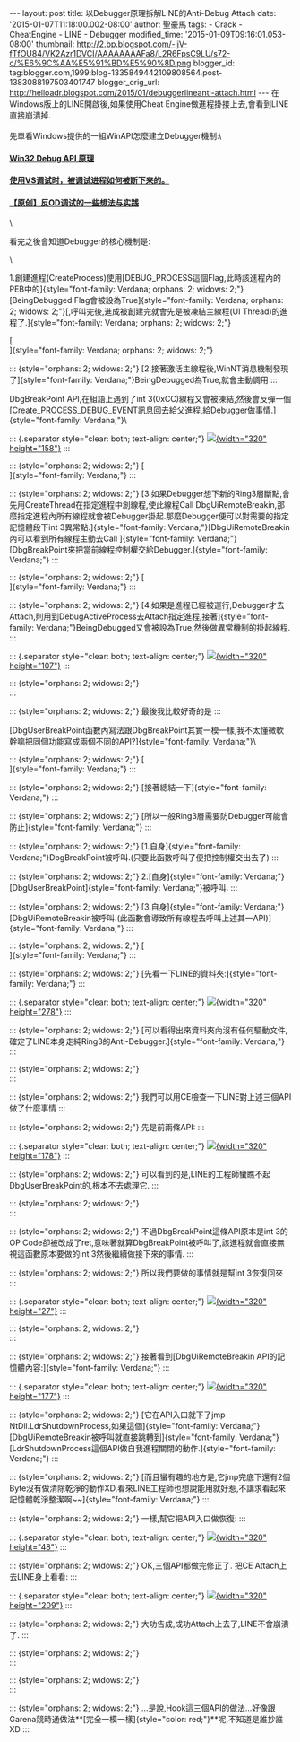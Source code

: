 \-\-- layout: post title: 以Debugger原理拆解LINE的Anti-Debug Attach
date: \'2015-01-07T11:18:00.002-08:00\' author: 聖豪馬 tags: - Crack -
CheatEngine - LINE - Debugger modified\_time:
\'2015-01-09T09:16:01.053-08:00\' thumbnail:
http://2.bp.blogspot.com/-ijV-fTfOU84/VK2Azr1DVCI/AAAAAAAAFa8/L2R6FpsC9LU/s72-c/%E6%9C%AA%E5%91%BD%E5%90%8D.png
blogger\_id:
tag:blogger.com,1999:blog-1335849442109808564.post-1383088197503401747
blogger\_orig\_url:
http://helloadr.blogspot.com/2015/01/debuggerlineanti-attach.html \-\--
在Windows版上的LINE開啟後,如果使用Cheat
Engine做進程掛接上去,會看到LINE直接崩潰掉.\
\
先單看Windows提供的一組WinAPI怎麼建立Debugger機制:\

#### [Win32 Debug API 原理](http://www.xuebuyuan.com/1655208.html)

#### **[使用VS调试时，被调试进程如何被断下来的。](http://www.cnblogs.com/aoaoblogs/archive/2011/07/24/2115180.html)**

#### [【原创】反OD调试的一些想法与实践](http://bbs.pediy.com/archive/index.php?t-71065.html)

<div>

\

</div>

<div>

看完之後會知道Debugger的核心機制是:

</div>

<div>

\

</div>

<div>

1.創建進程(CreateProcess)使用[DEBUG\_PROCESS這個Flag,此時該進程內的PEB中的]{style="font-family: Verdana; orphans: 2; widows: 2;"}[BeingDebugged
Flag會被設為True]{style="font-family: Verdana; orphans: 2; widows: 2;"}[,呼叫完後,進成被創建完就會先是被凍結主線程(UI
Thread)的進程了.]{style="font-family: Verdana; orphans: 2; widows: 2;"}

</div>

<div>

[\
]{style="font-family: Verdana; orphans: 2; widows: 2;"}

</div>

::: {style="orphans: 2; widows: 2;"}
[2.接著激活主線程後,WinNT消息機制發現了]{style="font-family: Verdana;"}BeingDebugged為True,就會主動調用
:::

DbgBreakPoint API,在組語上遇到了int
3(0xCC)線程又會被凍結,然後會反彈一個[Create\_PROCESS\_DEBUG\_EVENT訊息回去給父進程,給Debugger做事情.]{style="font-family: Verdana;"}\

::: {.separator style="clear: both; text-align: center;"}
[![](http://2.bp.blogspot.com/-ijV-fTfOU84/VK2Azr1DVCI/AAAAAAAAFa8/L2R6FpsC9LU/s1600/%E6%9C%AA%E5%91%BD%E5%90%8D.png){width="320"
height="158"}](http://2.bp.blogspot.com/-ijV-fTfOU84/VK2Azr1DVCI/AAAAAAAAFa8/L2R6FpsC9LU/s1600/%E6%9C%AA%E5%91%BD%E5%90%8D.png)
:::

::: {style="orphans: 2; widows: 2;"}
[\
]{style="font-family: Verdana;"}
:::

::: {style="orphans: 2; widows: 2;"}
[3.如果Debugger想下新的Ring3層斷點,會先用CreateThread在指定進程中創線程,使此線程Call DbgUiRemoteBreakin,那麼指定進程內所有線程就會被Debugger掛起.那麼Debugger便可以對需要的指定記憶體段下int
3異常點.]{style="font-family: Verdana;"}[DbgUiRemoteBreakin內可以看到所有線程主動去Call ]{style="font-family: Verdana;"}[DbgBreakPoint來把當前線程控制權交給Debugger.]{style="font-family: Verdana;"}
:::

::: {style="orphans: 2; widows: 2;"}
[\
]{style="font-family: Verdana;"}
:::

::: {style="orphans: 2; widows: 2;"}
[4.如果是進程已經被運行,Debugger才去Attach,則用到DebugActiveProcess去Attach指定進程,接著]{style="font-family: Verdana;"}BeingDebugged又會被設為True,然後做異常機制的掛起線程.
:::

::: {.separator style="clear: both; text-align: center;"}
[![](http://2.bp.blogspot.com/-FC1DRv7i0ys/VK2ABGNl4HI/AAAAAAAAFa0/VewHHNm0Aa8/s1600/%E6%9C%AA%E5%91%BD%E5%90%8D.png){width="320"
height="107"}](http://2.bp.blogspot.com/-FC1DRv7i0ys/VK2ABGNl4HI/AAAAAAAAFa0/VewHHNm0Aa8/s1600/%E6%9C%AA%E5%91%BD%E5%90%8D.png)
:::

::: {style="orphans: 2; widows: 2;"}
\
:::

::: {style="orphans: 2; widows: 2;"}
最後我比較好奇的是
:::

[DbgUserBreakPoint函數內寫法跟DbgBreakPoint其實一模一樣,我不太懂微軟幹嘛把同個功能寫成兩個不同的API?]{style="font-family: Verdana;"}\

::: {style="orphans: 2; widows: 2;"}
[\
]{style="font-family: Verdana;"}
:::

::: {style="orphans: 2; widows: 2;"}
[接著總結一下]{style="font-family: Verdana;"}
:::

::: {style="orphans: 2; widows: 2;"}
[所以一般Ring3層需要防Debugger可能會防止]{style="font-family: Verdana;"}
:::

::: {style="orphans: 2; widows: 2;"}
[1.自身]{style="font-family: Verdana;"}DbgBreakPoint被呼叫.(只要此函數呼叫了便把控制權交出去了)
:::

::: {style="orphans: 2; widows: 2;"}
2.[自身]{style="font-family: Verdana;"}[DbgUserBreakPoint]{style="font-family: Verdana;"}被呼叫.
:::

::: {style="orphans: 2; widows: 2;"}
[3.自身]{style="font-family: Verdana;"}[DbgUiRemoteBreakin被呼叫.(此函數會導致所有線程去呼叫上述其一API)]{style="font-family: Verdana;"}
:::

::: {style="orphans: 2; widows: 2;"}
[\
]{style="font-family: Verdana;"}
:::

::: {style="orphans: 2; widows: 2;"}
[先看一下LINE的資料夾:]{style="font-family: Verdana;"}
:::

::: {.separator style="clear: both; text-align: center;"}
[![](http://1.bp.blogspot.com/-rjE0fFkJGZM/VK2BZeyToTI/AAAAAAAAFbE/kxEPbUoiT2A/s1600/%E6%9C%AA%E5%91%BD%E5%90%8D.png){width="320"
height="278"}](http://1.bp.blogspot.com/-rjE0fFkJGZM/VK2BZeyToTI/AAAAAAAAFbE/kxEPbUoiT2A/s1600/%E6%9C%AA%E5%91%BD%E5%90%8D.png)
:::

::: {style="orphans: 2; widows: 2;"}
[可以看得出來資料夾內沒有任何驅動文件,確定了LINE本身走純Ring3的Anti-Debugger.]{style="font-family: Verdana;"}
:::

::: {style="orphans: 2; widows: 2;"}
\
:::

::: {style="orphans: 2; widows: 2;"}
我們可以用CE檢查一下LINE對上述三個API做了什麼事情
:::

::: {style="orphans: 2; widows: 2;"}
先是前兩條API:
:::

::: {.separator style="clear: both; text-align: center;"}
[![](http://1.bp.blogspot.com/-o9FFH0W8Ct0/VK2DDdtArII/AAAAAAAAFbQ/jeJu1rFxBlU/s1600/%E6%9C%AA%E5%91%BD%E5%90%8D.png){width="320"
height="178"}](http://1.bp.blogspot.com/-o9FFH0W8Ct0/VK2DDdtArII/AAAAAAAAFbQ/jeJu1rFxBlU/s1600/%E6%9C%AA%E5%91%BD%E5%90%8D.png)
:::

::: {style="orphans: 2; widows: 2;"}
可以看到的是,LINE的工程師蠻瞧不起DbgUserBreakPoint的,根本不去處理它.
:::

::: {style="orphans: 2; widows: 2;"}
\
:::

::: {style="orphans: 2; widows: 2;"}
不過DbgBreakPoint這條API原本是int 3的OP
Code卻被改成了ret,意味著就算DbgBreakPoint被呼叫了,該進程就會直接無視這函數原本要做的int
3然後繼續做接下來的事情.
:::

::: {style="orphans: 2; widows: 2;"}
所以我們要做的事情就是幫int 3恢復回來
:::

::: {.separator style="clear: both; text-align: center;"}
[![](http://2.bp.blogspot.com/-unZXgCGZd9k/VK2E7W65ZhI/AAAAAAAAFbc/asihiPuPkMM/s1600/%E6%9C%AA%E5%91%BD%E5%90%8D.png){width="320"
height="27"}](http://2.bp.blogspot.com/-unZXgCGZd9k/VK2E7W65ZhI/AAAAAAAAFbc/asihiPuPkMM/s1600/%E6%9C%AA%E5%91%BD%E5%90%8D.png)
:::

::: {style="orphans: 2; widows: 2;"}
\
:::

::: {style="orphans: 2; widows: 2;"}
接著看到[DbgUiRemoteBreakin
API的記憶體內容:]{style="font-family: Verdana;"}
:::

::: {.separator style="clear: both; text-align: center;"}
[![](http://3.bp.blogspot.com/-MOKzsXBJ95k/VK2FL6switI/AAAAAAAAFbk/HA667CdWkNM/s1600/%E6%9C%AA%E5%91%BD%E5%90%8D.png){width="320"
height="177"}](http://3.bp.blogspot.com/-MOKzsXBJ95k/VK2FL6switI/AAAAAAAAFbk/HA667CdWkNM/s1600/%E6%9C%AA%E5%91%BD%E5%90%8D.png)
:::

::: {style="orphans: 2; widows: 2;"}
[它在API入口就下了jmp
NtDll.LdrShutdownProcess,如果這個]{style="font-family: Verdana;"}[DbgUiRemoteBreakin被呼叫就直接跳轉到]{style="font-family: Verdana;"}[LdrShutdownProcess這個API做自我進程關閉的動作.]{style="font-family: Verdana;"}
:::

::: {style="orphans: 2; widows: 2;"}
[而且蠻有趣的地方是,它jmp完底下還有2個Byte沒有做清除乾淨的動作XD,看來LINE工程師也想說能用就好惹,不講求看起來記憶體乾淨整潔啊\~\~]{style="font-family: Verdana;"}
:::

::: {style="orphans: 2; widows: 2;"}
一樣,幫它把API入口做恢復:
:::

::: {.separator style="clear: both; text-align: center;"}
[![](http://3.bp.blogspot.com/-NACQPH3GsCo/VK2F9kyRDSI/AAAAAAAAFbs/zIPDmUiKmWI/s1600/%E6%9C%AA%E5%91%BD%E5%90%8D.png){width="320"
height="48"}](http://3.bp.blogspot.com/-NACQPH3GsCo/VK2F9kyRDSI/AAAAAAAAFbs/zIPDmUiKmWI/s1600/%E6%9C%AA%E5%91%BD%E5%90%8D.png)
:::

::: {style="orphans: 2; widows: 2;"}
OK,三個API都做完修正了. 把CE Attach上去LINE身上看看:
:::

::: {.separator style="clear: both; text-align: center;"}
[![](http://2.bp.blogspot.com/-dfPcodMDpZs/VK2GTs6dL-I/AAAAAAAAFb0/9IoIqnjz_U0/s1600/%E6%9C%AA%E5%91%BD%E5%90%8D.png){width="320"
height="209"}](http://2.bp.blogspot.com/-dfPcodMDpZs/VK2GTs6dL-I/AAAAAAAAFb0/9IoIqnjz_U0/s1600/%E6%9C%AA%E5%91%BD%E5%90%8D.png)
:::

::: {style="orphans: 2; widows: 2;"}
大功告成,成功Attach上去了,LINE不會崩潰了.
:::

::: {style="orphans: 2; widows: 2;"}
\
:::

::: {style="orphans: 2; widows: 2;"}
\
:::

::: {style="orphans: 2; widows: 2;"}
\...是說,Hook這三個API的做法\...好像跟Garena競時通做法**[完全一模一樣]{style="color: red;"}**呢,不知道是誰抄誰XD
:::
